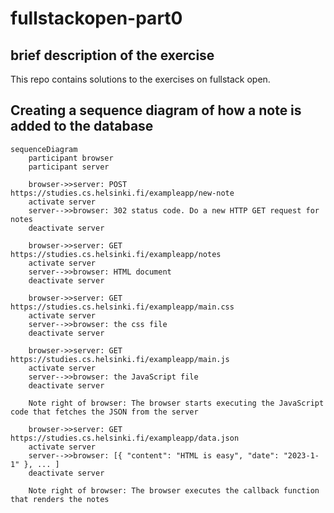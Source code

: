 # fullstackopen-part0
## brief description of the exercise
This repo contains solutions to the exercises on fullstack open.

## Creating a sequence diagram of how a note is added to the database
```mermaid
sequenceDiagram
    participant browser
    participant server

    browser->>server: POST https://studies.cs.helsinki.fi/exampleapp/new-note
    activate server
    server-->>browser: 302 status code. Do a new HTTP GET request for notes
    deactivate server

    browser->>server: GET https://studies.cs.helsinki.fi/exampleapp/notes
    activate server
    server-->>browser: HTML document
    deactivate server

    browser->>server: GET https://studies.cs.helsinki.fi/exampleapp/main.css
    activate server
    server-->>browser: the css file
    deactivate server

    browser->>server: GET https://studies.cs.helsinki.fi/exampleapp/main.js
    activate server
    server-->>browser: the JavaScript file
    deactivate server

    Note right of browser: The browser starts executing the JavaScript code that fetches the JSON from the server

    browser->>server: GET https://studies.cs.helsinki.fi/exampleapp/data.json
    activate server
    server-->>browser: [{ "content": "HTML is easy", "date": "2023-1-1" }, ... ]
    deactivate server

    Note right of browser: The browser executes the callback function that renders the notes
```